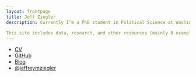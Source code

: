 ```yaml
---
layout: frontpage
title: Jeff Ziegler
description: Currently I’m a PhD student in Political Science at Washington University in St. Louis. My research broadly relates to the legitimacy, responsiveness, and political efforts of international non-governmental organizations, including the Catholic Church.

This site includes data, research, and other resources (mainly R examples).
---
```


<div class="navbar">
  <div class="navbar-inner">
      <ul class="nav">
          <li><a href="{{ BASE_PATH }}/assets/JeffZiegler_CV.pdf">CV</a></li>
          <li><a href="https://github.com/zieglerjef">GitHub</a></li>
          <li><a href="http://zieglerjef.github.io/blog">Blog</a></li>
          <li><a href="https://twitter.com/jeffreymziegler">@jeffreymziegler</a></li>
      </ul>
  </div>
</div>
